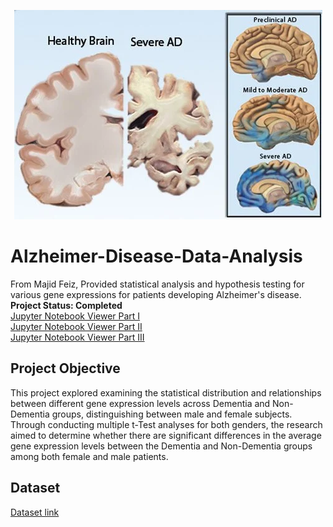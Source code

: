 <p align="center">
  <img src="images/dementia_s6_healthy_brain_severe_ad.jpg">
</p>

# Alzheimer-Disease-Data-Analysis
From Majid Feiz, Provided statistical analysis and hypothesis testing for various gene expressions for patients developing Alzheimer's disease.
**Project Status: Completed**
<br>
<a href="https://github.com/majfeizatgmaildotcom/Alzheimer-Disease-Data-Analysis/blob/a7bb3f15205f67d340722b9bb6ef9e0850e198c5/Alzheimer%20Disease_Part1.ipynb">Jupyter Notebook Viewer Part I </a> \
<a href="https://github.com/majfeizatgmaildotcom/Alzheimer-Disease-Data-Analysis/blob/a7bb3f15205f67d340722b9bb6ef9e0850e198c5/Alzheimer%20Disease%20Part2.ipynb">Jupyter Notebook Viewer Part II </a>\
<a href="https://github.com/majfeizatgmaildotcom/Alzheimer-Disease-Data-Analysis/blob/a7bb3f15205f67d340722b9bb6ef9e0850e198c5/Alzheimer%20Disease%20Part3.ipynb">Jupyter Notebook Viewer Part III </a>


## Project Objective
 This project explored examining the statistical distribution and relationships between different gene expression levels across Dementia and Non-Dementia groups, distinguishing between male and female subjects. Through conducting multiple t-Test analyses for both genders, the research aimed to determine whether there are significant differences in the average gene expression levels between the Dementia and Non-Dementia groups among both female and male patients.

## Dataset
<a href= "https://www.ncbi.nlm.nih.gov/geo/query/acc.cgi?acc=GSE44768"> Dataset link</a>
